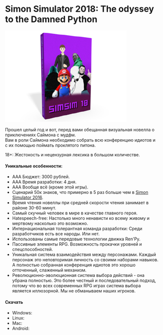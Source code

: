# Simon Simulator 2018: The odyssey to the Damned Python

<p><img src="cover.png"></p>

Прошел целый год и вот, перед вами обещанная визуальная новелла о приключениях Саймона с мудфм.  
Вам в роли Саймона необходимо собрать всю конференцию идиотов и с их помощью поймать проклятого питона.  
  
18+: Жестокость и нецензурная лексика в большом количестве.  

#### Уникальные особенности:
* AAA Бюджет: 3000 рублей.
* AAA Время разработки: 4 дня.
* ААА Вообще всё (кроме этой игры).
* Сценарий 50к знаков, что примерно в 5 раз больше чем в [Simon Simulator 2016](https://github.com/TheStupidConference/simsim16/).
* Время чтения новеллы при средней скорости чтения занимает в районе 30-60 минут.
* Самый скучный человек в мире в качестве главного героя.
* Hatespeech-free: Настолько много ненависти ко всему живому и мертвому насколько это возможно.
* Интернациональная толерантная команда разработки: Среди разработчиков есть все народы. Или нет.
* Использованы самые передовые технологии движка Ren'Py.
* Пассивные элементы RPG. Возможность прокачки уровней и спецспособностей.
* Уникальная система взаимодействия между персонажами. Каждый персонаж это неповторимая личность со своими наборами навыков. А полностью собранная конференция идиотов это хорошо отточенный, слаженный механизм.
* Революционно-эволюционная система выбора действий - она убрана полностью. Это более честный и последовательный подход, потому что во всех современных RPG играх система выбора является иллюзорной. Мы не обманываем наших игроков.

#### Скачать
* Windows: 
* Linux: 
* Mac: 
* Android: 
